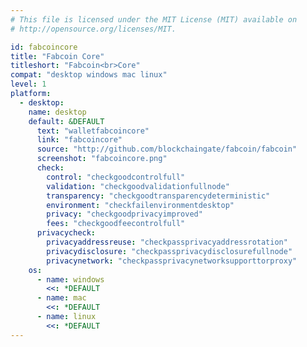 ```yaml
---
# This file is licensed under the MIT License (MIT) available on
# http://opensource.org/licenses/MIT.

id: fabcoincore
title: "Fabcoin Core"
titleshort: "Fabcoin<br>Core"
compat: "desktop windows mac linux"
level: 1
platform:
  - desktop:
    name: desktop
    default: &DEFAULT
      text: "walletfabcoincore"
      link: "fabcoincore"
      source: "http://github.com/blockchaingate/fabcoin/fabcoin"
      screenshot: "fabcoincore.png"
      check:
        control: "checkgoodcontrolfull"
        validation: "checkgoodvalidationfullnode"
        transparency: "checkgoodtransparencydeterministic"
        environment: "checkfailenvironmentdesktop"
        privacy: "checkgoodprivacyimproved"
        fees: "checkgoodfeecontrolfull"
      privacycheck:
        privacyaddressreuse: "checkpassprivacyaddressrotation"
        privacydisclosure: "checkpassprivacydisclosurefullnode"
        privacynetwork: "checkpassprivacynetworksupporttorproxy"
    os:
      - name: windows
        <<: *DEFAULT
      - name: mac
        <<: *DEFAULT
      - name: linux
        <<: *DEFAULT
---
```

